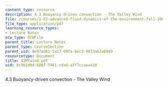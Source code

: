 ```yaml
---
content_type: resource
description: 4.3 Buoyancy-driven convection - The Valley Wind
file: /courses/1-63-advanced-fluid-dynamics-of-the-environment-fall-2002/5c9b2d0d686f7461cdadaff7ccaea410_43MTwind.pdf
file_type: application/pdf
learning_resource_types:
- Lecture Notes
ocw_type: OCWFile
parent_title: Lecture Notes
parent_type: CourseSection
parent_uid: 8e97ad61-5a17-09fa-6ecd-9633ab2ab9d9
resourcetype: Document
title: 43MTwind.pdf
uid: 5c9b2d0d-686f-7461-cdad-aff7ccaea410
---
```

4.3 Buoyancy-driven convection - The Valley Wind

